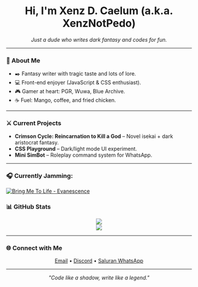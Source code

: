 <h1 align="center">Hi, I'm Xenz D. Caelum (a.k.a. XenzNotPedo)</h1>
<p align="center">
  <i>Just a dude who writes dark fantasy and codes for fun.</i>
</p>

---

### 🧠 About Me

- ✒️ Fantasy writer with tragic taste and lots of lore.
- 💻 Front-end enjoyer (JavaScript & CSS enthusiast).
- 🎮 Gamer at heart: PGR, Wuwa, Blue Archive.
- ☕ Fuel: Mango, coffee, and fried chicken.

---

### ⚔️ Current Projects

- **Crimson Cycle: Reincarnation to Kill a God** – Novel isekai + dark aristocrat fantasy.
- **CSS Playground** – Dark/light mode UI experiment.
- **Mini SimBot** – Roleplay command system for WhatsApp.

---
### 🎧 Currently Jamming:
[![Bring Me To Life - Evanescence](https://i.scdn.co/image/ab67616d0000b27375ls0gurX68lUmMjE7QcsE)](https://open.spotify.com/track/75ls0gurX68lUmMjE7QcsE)

### 📊 GitHub Stats

<p align="center">
  <img src="https://github-readme-stats.vercel.app/api?username=XenzNotPedo&show_icons=true&theme=tokyonight" />
  <br/>
  <img src="https://github-readme-stats.vercel.app/api/top-langs/?username=XenzNotPedo&layout=compact&theme=tokyonight" />
</p>

---

### 🌐 Connect with Me

<p align="center">
  <a href="mailto: carlottaemailsupp@gmail.com">Email</a> • 
  <a href="https://discord.com/users/1371348410304696430">Discord</a> • 
  <a href="https://whatsapp.com/channel/0029Vb5pewn3bbUy62YZNz00">Saluran WhatsApp</a>
</p>

---

<p align="center">
  <i>"Code like a shadow, write like a legend."</i>
</p>

